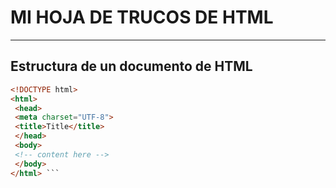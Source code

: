 # **MI HOJA DE TRUCOS DE HTML**
-----------------------------
## __Estructura de un documento de HTML__

```html
<!DOCTYPE html>
<html>
 <head>
 <meta charset="UTF-8">
 <title>Title</title>
 </head>
 <body>
 <!-- content here -->
 </body>
</html> ```


